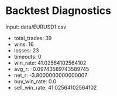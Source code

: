 # Backtest Diagnostics

Input: data/EURUSD1.csv

- total_trades: 39
- wins: 16
- losses: 23
- timeouts: 0
- win_rate: 41.02564102564102
- avg_r: -0.09743589743589745
- net_r: -3.8000000000000007
- buy_win_rate: 0.0
- sell_win_rate: 41.02564102564102

